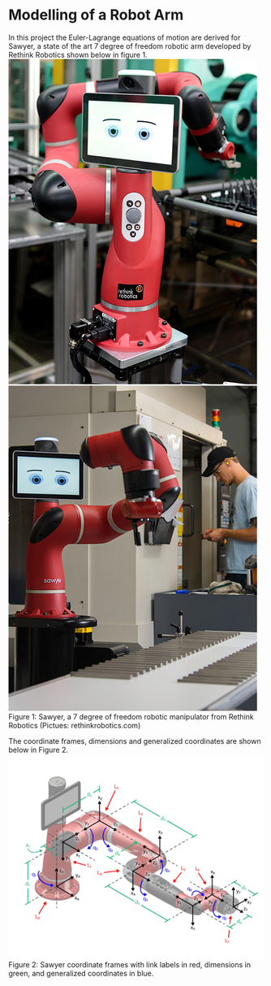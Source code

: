 # Modelling of a Robot Arm

In this project the Euler-Lagrange equations of motion are derived for Sawyer, a state of the art 7 degree of freedom robotic arm developed by Rethink Robotics shown below in figure 1.<br />
![img1](sawyer-1.jpg) 
![img2](sawyer-2.jpg)<br />
Figure 1: Sawyer, a 7 degree of freedom robotic manipulator from Rethink Robotics (Pictues: rethinkrobotics.com)<br />

The coordinate frames, dimensions and generalized coordinates are shown below in Figure 2.<br />
![img3](sawyer_figure.png)<br />
Figure 2: Sawyer coordinate frames with link labels in red, dimensions in green, and generalized coordinates in blue.
